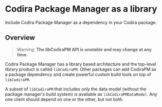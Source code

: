 # Codira Package Manager as a library

Include Codira Package Manager as a dependency in your Codira package.

## Overview

> Warning: **The libCodiraPM API is _unstable_ and may change at any time.**

Codira Package Manager has a library based architecture and the top-level library product is called `libCodiraPM`.
Other packages can add CodiraPM as a package dependency and create powerful custom build tools on top of `libCodiraPM`.

A subset of `libCodiraPM` that includes only the data model (without the package manager's build system) is available as `libCodiraPMDataModel`.
Any one client should depend on one or the other, but not both.
